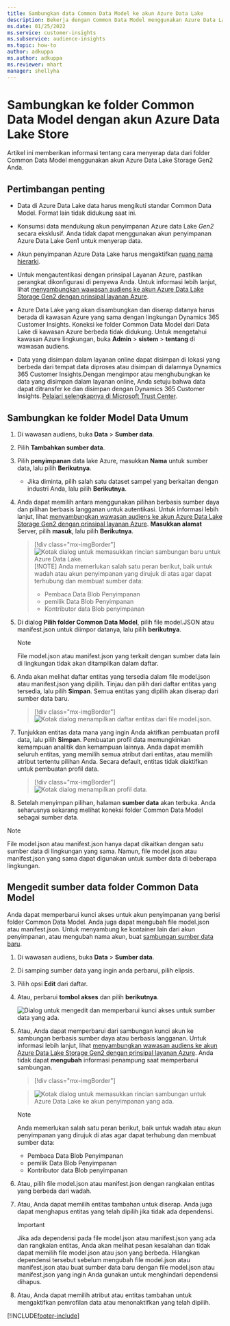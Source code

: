 ```yaml
---
title: Sambungkan data Common Data Model ke akun Azure Data Lake
description: Bekerja dengan Common Data Model menggunakan Azure Data Lake Storage.
ms.date: 01/25/2022
ms.service: customer-insights
ms.subservice: audience-insights
ms.topic: how-to
author: adkuppa
ms.author: adkuppa
ms.reviewer: mhart
manager: shellyha
---
```


# <a name="connect-to-a-common-data-model-folder-using-an-azure-data-lake-account"></a>Sambungkan ke folder Common Data Model dengan akun Azure Data Lake Store

Artikel ini memberikan informasi tentang cara menyerap data dari folder Common Data Model menggunakan akun Azure Data Lake Storage Gen2 Anda.

## <a name="important-considerations"></a>Pertimbangan penting

- Data di Azure Data Lake data harus mengikuti standar Common Data Model. Format lain tidak didukung saat ini.

- Konsumsi data mendukung akun penyimpanan Azure data Lake *Gen2* secara eksklusif. Anda tidak dapat menggunakan akun penyimpanan Azure Data Lake Gen1 untuk menyerap data.

- Akun penyimpanan Azure Data Lake harus mengaktifkan [ruang nama hierarki](/azure/storage/blobs/data-lake-storage-namespace).

- Untuk mengautentikasi dengan prinsipal Layanan Azure, pastikan perangkat dikonfigurasi di penyewa Anda. Untuk informasi lebih lanjut, lihat [menyambungkan wawasan audiens ke akun Azure Data Lake Storage Gen2 dengan prinsipal layanan Azure](connect-service-principal.md).

- Azure Data Lake yang akan disambungkan dan diserap datanya harus berada di kawasan Azure yang sama dengan lingkungan Dynamics 365 Customer Insights. Koneksi ke folder Common Data Model dari Data Lake di kawasan Azure berbeda tidak didukung. Untuk mengetahui kawasan Azure lingkungan, buka **Admin** > **sistem** > **tentang** di wawasan audiens.

- Data yang disimpan dalam layanan online dapat disimpan di lokasi yang berbeda dari tempat data diproses atau disimpan di dalamnya Dynamics 365 Customer Insights.Dengan mengimpor atau menghubungkan ke data yang disimpan dalam layanan online, Anda setuju bahwa data dapat ditransfer ke dan disimpan dengan Dynamics 365 Customer Insights. [Pelajari selengkapnya di Microsoft Trust Center](https://www.microsoft.com/trust-center).

## <a name="connect-to-a-common-data-model-folder"></a>Sambungkan ke folder Model Data Umum

1. Di wawasan audiens, buka **Data** > **Sumber data**.

1. Pilih **Tambahkan sumber data**.

1. Pilih **penyimpanan** data lake Azure, masukkan **Nama** untuk sumber data, lalu pilih **Berikutnya**.

   - Jika diminta, pilih salah satu dataset sampel yang berkaitan dengan industri Anda, lalu pilih **Berikutnya**. 

1. Anda dapat memilih antara menggunakan pilihan berbasis sumber daya dan pilihan berbasis langganan untuk autentikasi. Untuk informasi lebih lanjut, lihat [menyambungkan wawasan audiens ke akun Azure Data Lake Storage Gen2 dengan prinsipal layanan Azure](connect-service-principal.md). **Masukkan alamat** Server, pilih **masuk**, lalu pilih **Berikutnya**.
   > [!div class="mx-imgBorder"]
   > ![Kotak dialog untuk memasukkan rincian sambungan baru untuk Azure Data Lake.](media/enter-new-storage-details.png)
   > [!NOTE]
   > Anda memerlukan salah satu peran berikut, baik untuk wadah atau akun penyimpanan yang dirujuk di atas agar dapat terhubung dan membuat sumber data:
   >  - Pembaca Data Blob Penyimpanan
   >  - pemilik Data Blob Penyimpanan
   >  - Kontributor data Blob penyimpanan

1. Di dialog **Pilih folder Common Data Model**, pilih file model.JSON atau manifest.json untuk diimpor datanya, lalu pilih **berikutnya**.
   > [!NOTE]
   > File model.json atau manifest.json yang terkait dengan sumber data lain di lingkungan tidak akan ditampilkan dalam daftar.

1. Anda akan melihat daftar entitas yang tersedia dalam file model.json atau manifest.json yang dipilih. Tinjau dan pilih dari daftar entitas yang tersedia, lalu pilih **Simpan**. Semua entitas yang dipilih akan diserap dari sumber data baru.
   > [!div class="mx-imgBorder"]
   > ![Kotak dialog menampilkan daftar entitas dari file model.json.](media/review-entities.png)

8. Tunjukkan entitas data mana yang ingin Anda aktifkan pembuatan profil data, lalu pilih **Simpan**. Pembuatan profil data memungkinkan kemampuan analitik dan kemampuan lainnya. Anda dapat memilih seluruh entitas, yang memilih semua atribut dari entitas, atau memilih atribut tertentu pilihan Anda. Secara default, entitas tidak diaktifkan untuk pembuatan profil data.
   > [!div class="mx-imgBorder"]
   > ![Kotak dialog menampilkan profil data.](media/dataprofiling-entities.png)

9. Setelah menyimpan pilihan, halaman **sumber data** akan terbuka. Anda seharusnya sekarang melihat koneksi folder Common Data Model sebagai sumber data.

> [!NOTE]
> File model.json atau manifest.json hanya dapat dikaitkan dengan satu sumber data di lingkungan yang sama. Namun, file model.json atau manifest.json yang sama dapat digunakan untuk sumber data di beberapa lingkungan.

## <a name="edit-a-common-data-model-folder-data-source"></a>Mengedit sumber data folder Common Data Model

Anda dapat memperbarui kunci akses untuk akun penyimpanan yang berisi folder Common Data Model. Anda juga dapat mengubah file model.json atau manifest.json. Untuk menyambung ke kontainer lain dari akun penyimpanan, atau mengubah nama akun, buat [sambungan sumber data baru](#connect-to-a-common-data-model-folder).

1. Di wawasan audiens, buka **Data** > **Sumber data**.

2. Di samping sumber data yang ingin anda perbarui, pilih elipsis.

3. Pilih opsi **Edit** dari daftar.

4. Atau, perbarui **tombol akses** dan pilih **berikutnya**.

   ![Dialog untuk mengedit dan memperbarui kunci akses untuk sumber data yang ada.](media/edit-access-key.png)

5. Atau, Anda dapat memperbarui dari sambungan kunci akun ke sambungan berbasis sumber daya atau berbasis langganan. Untuk informasi lebih lanjut, lihat [menyambungkan wawasan audiens ke akun Azure Data Lake Storage Gen2 dengan prinsipal layanan Azure](connect-service-principal.md). Anda tidak dapat **mengubah** informasi penampung saat memperbarui sambungan.
   > [!div class="mx-imgBorder"]

   > ![Kotak dialog untuk memasukkan rincian sambungan untuk Azure Data Lake ke akun penyimpanan yang ada.](media/enter-existing-storage-details.png)

   > [!NOTE]
   > Anda memerlukan salah satu peran berikut, baik untuk wadah atau akun penyimpanan yang dirujuk di atas agar dapat terhubung dan membuat sumber data:
   >  - Pembaca Data Blob Penyimpanan
   >  - pemilik Data Blob Penyimpanan
   >  - Kontributor data Blob penyimpanan


6. Atau, pilih file model.json atau manifest.json dengan rangkaian entitas yang berbeda dari wadah.

7. Atau, Anda dapat memilih entitas tambahan untuk diserap. Anda juga dapat menghapus entitas yang telah dipilih jika tidak ada dependensi.

   > [!IMPORTANT]
   > Jika ada dependensi pada file model.json atau manifest.json yang ada dan rangkaian entitas, Anda akan melihat pesan kesalahan dan tidak dapat memilih file model.json atau json yang berbeda. Hilangkan dependensi tersebut sebelum mengubah file model.json atau manifest.json atau buat sumber data baru dengan file model.json atau manifest.json yang ingin Anda gunakan untuk menghindari dependensi dihapus.

8. Atau, Anda dapat memilih atribut atau entitas tambahan untuk mengaktifkan pemrofilan data atau menonaktifkan yang telah dipilih.   


[!INCLUDE[footer-include](../includes/footer-banner.md)]

